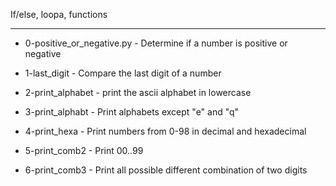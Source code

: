 If/else, loopa, functions


----------------------------------


- 0-positive_or_negative.py - Determine if a number is positive or negative


- 1-last_digit - Compare the last digit of a number


- 2-print_alphabet - print the ascii alphabet in lowercase


- 3-print_alphabt - Print alphabets except "e" and "q"


- 4-print_hexa - Print numbers from 0-98 in decimal and hexadecimal


- 5-print_comb2 - Print 00..99


- 6-print_comb3 - Print all possible different combination of two digits


